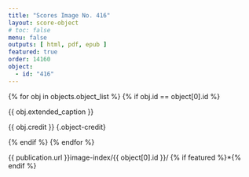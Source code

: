 ```yaml
---
title: "Scores Image No. 416"
layout: score-object
# toc: false
menu: false
outputs: [ html, pdf, epub ]
featured: true
order: 14160
object:
  - id: "416"
---
```


{% for obj in objects.object_list %}
{% if obj.id == object[0].id %}

{{ obj.extended_caption }}

{{ obj.credit }} {.object-credit}

{% endif %}
{% endfor %}

<div class="object-credit object-url is-print-only">

{{ publication.url }}image-index/{{ object[0].id }}/ {% if featured %}*{% endif %}

</div>
